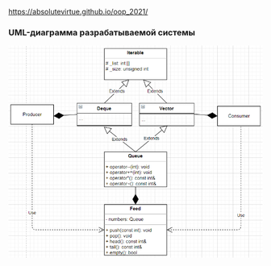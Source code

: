https://absolutevirtue.github.io/oop_2021/

### UML-диаграмма разрабатываемой системы
![diagram](https://raw.githubusercontent.com/AbsoluteVirtue/oop_2021/master/docs/diag_5.png?raw=true)
